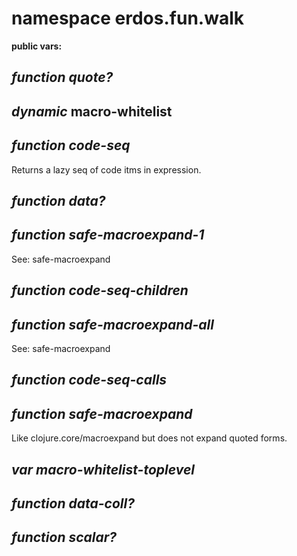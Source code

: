 # namespace erdos.fun.walk



__public vars:__ 

## _function_ *quote?* 

## _dynamic_ **macro-whitelist** 

## _function_ *code-seq* 

Returns a lazy seq of code itms in expression.

## _function_ *data?* 

## _function_ *safe-macroexpand-1* 

See: safe-macroexpand

## _function_ *code-seq-children* 

## _function_ *safe-macroexpand-all* 

See: safe-macroexpand

## _function_ *code-seq-calls* 

## _function_ *safe-macroexpand* 

Like clojure.core/macroexpand but does not expand
  quoted forms.

## _var_ *macro-whitelist-toplevel* 

## _function_ *data-coll?* 

## _function_ *scalar?* 


